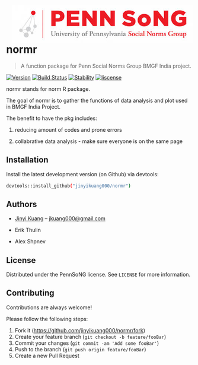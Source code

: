 
<!-- README.md is generated from README.Rmd. Please edit that file -->
<img src="img/ps-header.jpeg" align="right" />

# normr
> A function package for Penn Social Norms Group BMGF India project.

[![Version](https://img.shields.io/badge/version-0.1-brightgreen.svg?style=shields)](https://shields.io/#/)
[![Build Status](https://img.shields.io/badge/build_statue-undergoing-yellow.svg?style=shields)](https://shields.io/#/)
[![Stability](https://img.shields.io/badge/stability-experimental-orange.svg?style=shields)](https://shields.io/#/)
[![liscense](https://img.shields.io/badge/liscense-PennSoNG-red.svg?style=shields)](https://shields.io/#/)


normr stands for norm R package. 

The goal of normr is to gather the functions of data analysis and plot used in BMGF India Project. 

The benefit to have the pkg includes: 

1. reducing amount of codes and prone errors 

2. collabrative data analysis - make sure everyone is on the same page



## Installation

Install the latest development version (on Github) via devtools:

```sh
devtools::install_github("jinyikuang000/normr")
```


## Authors

- [Jinyi Kuang](https://twitter.com/jinyikuang) – jkuang000@gmail.com

- Erik Thulin

- Alex Shpnev


## License

Distributed under the PennSoNG license. See ``LICENSE`` for more information.


## Contributing

Contributions are always welcome!

Please follow the following steps:
1. Fork it (<https://github.com/jinyikuang000/normr/fork>)
2. Create your feature branch (`git checkout -b feature/fooBar`)
3. Commit your changes (`git commit -am 'Add some fooBar'`)
4. Push to the branch (`git push origin feature/fooBar`)
5. Create a new Pull Request


